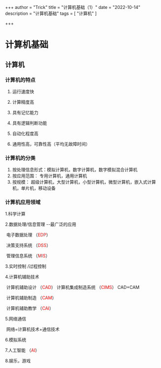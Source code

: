 +++
author = "Trick"
title = "计算机基础（1）"
date = "2022-10-14"
description = "计算机基础"
tags = [
    "计算机"
]

+++

# 计算机基础

## 计算机

### 计算机的特点

1. 运行速度快

2. 计算精度高

3. 具有记忆能力

4. 具有逻辑判断功能

5. 自动化程度高

6. 通用性高，可靠性高（平均无故障时间）

### 计算机的分类

1. 按处理信息形式：模拟计算机，数字计算机，数字模拟混合计算机
2. 按应用范围： 专用计算机，通用计算机
3. 按规模： 超级计算机，大型计算机，小型计算机，微型计算机，嵌入式计算机，单片机，移动设备

### 计算机应用领域

   1.科学计算

   2.数据处理/信息管理    --最广泛的应用     

​         电子数据处理  （<font color="red">EDP</font>）

​         决策支持系统   （<font color="red">DSS</font>）

​         管理信息系统    （<font color="red">MIS</font>）

   3.实时控制 /过程控制

   4.计算机辅助技术

​        计算机辅助设计 （<font color="red">CAD</font>）     计算机集成制造系统 （<font color="red">CIMS</font>） CAD+CAM    

​       计算机辅助制造 （<font color="red">CAM</font>）        

​       计算机辅助教学  （<font color="red">CAI</font>）

   5.网络通信

​                网络=计算机技术+通信技术

   6.模拟系统

   7.人工智能    （<font color="red">AI</font>）

   8.娱乐，游戏







   
